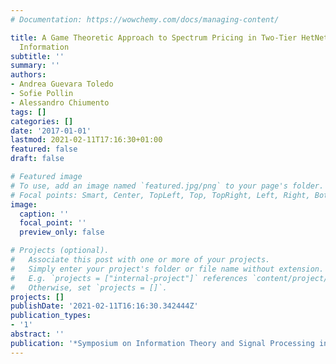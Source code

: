 ```yaml
---
# Documentation: https://wowchemy.com/docs/managing-content/

title: A Game Theoretic Approach to Spectrum Pricing in Two-Tier HetNets with Incomplete
  Information
subtitle: ''
summary: ''
authors:
- Andrea Guevara Toledo
- Sofie Pollin
- Alessandro Chiumento
tags: []
categories: []
date: '2017-01-01'
lastmod: 2021-02-11T17:16:30+01:00
featured: false
draft: false

# Featured image
# To use, add an image named `featured.jpg/png` to your page's folder.
# Focal points: Smart, Center, TopLeft, Top, TopRight, Left, Right, BottomLeft, Bottom, BottomRight.
image:
  caption: ''
  focal_point: ''
  preview_only: false

# Projects (optional).
#   Associate this post with one or more of your projects.
#   Simply enter your project's folder or file name without extension.
#   E.g. `projects = ["internal-project"]` references `content/project/deep-learning/index.md`.
#   Otherwise, set `projects = []`.
projects: []
publishDate: '2021-02-11T16:16:30.342444Z'
publication_types:
- '1'
abstract: ''
publication: '*Symposium on Information Theory and Signal Processing in the Benelux*'
---
```

